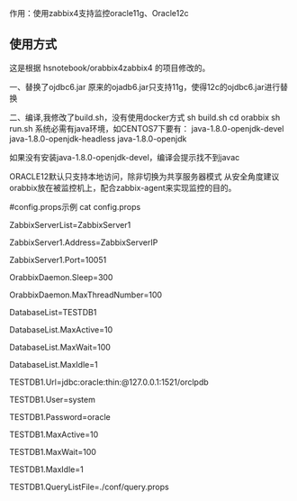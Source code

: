 作用：使用zabbix4支持监控oracle11g、Oracle12c

## 使用方式

这是根据 hsnotebook/orabbix4zabbix4 的项目修改的。


一、替换了ojdbc6.jar
   原来的ojadb6.jar只支持11g，使得12c的ojdbc6.jar进行替换

二、编译,我修改了build.sh，没有使用docker方式
sh build.sh
cd orabbix
sh run.sh
系统必需有java环境，如CENTOS7下要有：
java-1.8.0-openjdk-devel
java-1.8.0-openjdk-headless
java-1.8.0-openjdk

如果没有安装java-1.8.0-openjdk-devel，编译会提示找不到javac

ORACLE12默认只支持本地访问，除非切换为共享服务器模式
从安全角度建议orabbix放在被监控机上，配合zabbix-agent来实现监控的目的。

#config.props示例
cat config.props

ZabbixServerList=ZabbixServer1

ZabbixServer1.Address=ZabbixServerIP

ZabbixServer1.Port=10051

OrabbixDaemon.Sleep=300

OrabbixDaemon.MaxThreadNumber=100

DatabaseList=TESTDB1

DatabaseList.MaxActive=10

DatabaseList.MaxWait=100

DatabaseList.MaxIdle=1


TESTDB1.Url=jdbc:oracle:thin:@127.0.0.1:1521/orclpdb

TESTDB1.User=system

TESTDB1.Password=oracle

TESTDB1.MaxActive=10

TESTDB1.MaxWait=100

TESTDB1.MaxIdle=1

TESTDB1.QueryListFile=./conf/query.props


